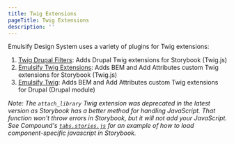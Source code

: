 ```yaml
---
title: Twig Extensions
pageTitle: Twig Extensions
description: ''
---
```


Emulsify Design System uses a variety of plugins for Twig extensions:

1. [Twig Drupal Filters](https://www.npmjs.com/package/twig-drupal-filters): Adds Drupal Twig extensions for Storybook (Twig.js)
2. [Emulsify Twig Extensions](https://github.com/emulsify-ds/emulsify-twig-extensions): Adds BEM and Add Attributes custom Twig extensions for Storybook (Twig.js)
3. [Emulsify Twig](https://www.drupal.org/project/emulsify_twig): Adds BEM and Add Attributes custom Twig extensions for Drupal (Drupal module)

_Note: The `attach_library` Twig extension was deprecated in the latest version as Storybook has a better method for handling JavaScript. That function won't throw errors in Storybook, but it will not add your JavaScript. See Compound's_ [_`tabs.stories.js`_](https://github.com/emulsify-ds/compound/blob/main/components/02-molecules/tabs/tabs.stories.js) _for an example of how to load component-specific javascript in Storybook._
